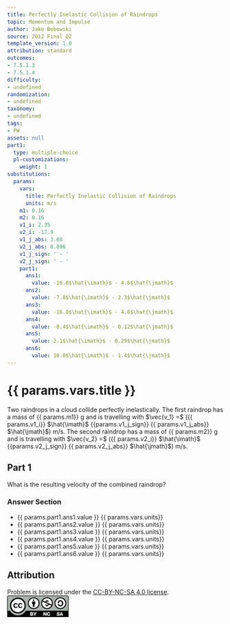 ```yaml
---
title: Perfectly Inelastic Collision of Raindrops
topic: Momentum and Impulse
author: Jake Bobowski
source: 2012 Final Q2
template_version: 1.0
attribution: standard
outcomes:
- 7.5.1.3
- 7.5.1.4
difficulty:
- undefined
randomization:
- undefined
taxonomy:
- undefined
tags:
- PW
assets: null
part1:
  type: multiple-choice
  pl-customizations:
    weight: 1
substitutions:
  params:
    vars:
      title: Perfectly Inelastic Collision of Raindrops
      units: m/s
    m1: 0.16
    m2: 0.16
    v1_i: 2.35
    v2_i: -17.9
    v1_j_abs: 3.68
    v2_j_abs: 0.896
    v1_j_sign: ' - '
    v2_j_sign: ' - '
    part1:
      ans1:
        value: -16.0$\hat{\imath}$ - 4.6$\hat{\jmath}$
      ans2:
        value: -7.8$\hat{\imath}$ - 2.3$\hat{\jmath}$
      ans3:
        value: -16.0$\hat{\imath}$ - 4.6$\hat{\jmath}$
      ans4:
        value: -0.4$\hat{\imath}$ - 0.12$\hat{\jmath}$
      ans5:
        value: 2.1$\hat{\imath}$ - 0.29$\hat{\jmath}$
      ans6:
        value: 10.0$\hat{\imath}$ - 1.4$\hat{\jmath}$
---
```

# {{ params.vars.title }}
Two raindrops in a cloud collide perfectly inelastically. The first raindrop has a mass of {{ params.m1}} g and is travelling with $\vec{v_1} =$ ({{ params.v1_i}} $\hat{\imath}$ {{params.v1_j_sign}} {{ params.v1_j_abs}} $\hat{\jmath}$) m/s.
The second raindrop has a mass of {{ params.m2}} g and is travelling with $\vec{v_2} =$ ({{ params.v2_i}} $\hat{\imath}$ {{params.v2_j_sign}} {{ params.v2_j_abs}} $\hat{\jmath}$) m/s.

## Part 1

What is the resulting velocity of the combined raindrop?

### Answer Section

- {{ params.part1.ans1.value }} {{ params.vars.units}}
- {{ params.part1.ans2.value }} {{ params.vars.units}}
- {{ params.part1.ans3.value }} {{ params.vars.units}}
- {{ params.part1.ans4.value }} {{ params.vars.units}}
- {{ params.part1.ans5.value }} {{ params.vars.units}}
- {{ params.part1.ans6.value }} {{ params.vars.units}}

## Attribution

Problem is licensed under the [CC-BY-NC-SA 4.0 license](https://creativecommons.org/licenses/by-nc-sa/4.0/).<br> ![The Creative Commons 4.0 license requiring attribution-BY, non-commercial-NC, and share-alike-SA license.](https://raw.githubusercontent.com/firasm/bits/master/by-nc-sa.png)